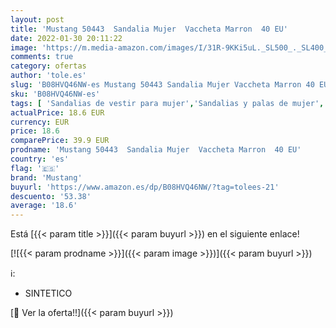 ```yaml
---
layout: post
title: 'Mustang 50443  Sandalia Mujer  Vaccheta Marron  40 EU'
date: 2022-01-30 20:11:22
image: 'https://m.media-amazon.com/images/I/31R-9KKi5uL._SL500_._SL400_.jpg'
comments: true
category: ofertas
author: 'tole.es'
slug: 'B08HVQ46NW-es Mustang 50443 Sandalia Mujer Vaccheta Marron 40 EU'
sku: 'B08HVQ46NW-es'
tags: [ 'Sandalias de vestir para mujer','Sandalias y palas de mujer','Zapatos','Zapatos para mujer','Zapatos y complementos','mustang','sandalia', ]
actualPrice: 18.6 EUR
currency: EUR
price: 18.6
comparePrice: 39.9 EUR
prodname: 'Mustang 50443  Sandalia Mujer  Vaccheta Marron  40 EU'
country: 'es'
flag: '🇪🇸'
brand: 'Mustang'
buyurl: 'https://www.amazon.es/dp/B08HVQ46NW/?tag=tolees-21'
descuento: '53.38'
average: '18.6'
---
```


Está [{{< param title >}}]({{< param buyurl >}}) en el siguiente enlace!

[![{{< param prodname >}}]({{< param image >}})]({{< param buyurl >}})

ℹ️:

- SINTETICO

[🛒 Ver la oferta!!]({{< param buyurl >}})
